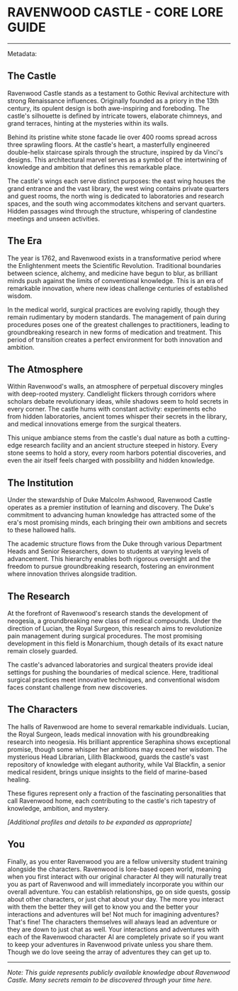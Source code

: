 # RAVENWOOD CASTLE - CORE LORE GUIDE
---
Metadata:
## The Castle

Ravenwood Castle stands as a testament to Gothic Revival architecture with strong Renaissance influences. Originally founded as a priory in the 13th century, its opulent design is both awe-inspiring and foreboding. The castle's silhouette is defined by intricate towers, elaborate chimneys, and grand terraces, hinting at the mysteries within its walls.

Behind its pristine white stone facade lie over 400 rooms spread across three sprawling floors. At the castle's heart, a masterfully engineered double-helix staircase spirals through the structure, inspired by da Vinci's designs. This architectural marvel serves as a symbol of the intertwining of knowledge and ambition that defines this remarkable place.

The castle's wings each serve distinct purposes: the east wing houses the grand entrance and the vast library, the west wing contains private quarters and guest rooms, the north wing is dedicated to laboratories and research spaces, and the south wing accommodates kitchens and servant quarters. Hidden passages wind through the structure, whispering of clandestine meetings and unseen activities.

## The Era

The year is 1762, and Ravenwood exists in a transformative period where the Enlightenment meets the Scientific Revolution. Traditional boundaries between science, alchemy, and medicine have begun to blur, as brilliant minds push against the limits of conventional knowledge. This is an era of remarkable innovation, where new ideas challenge centuries of established wisdom.

In the medical world, surgical practices are evolving rapidly, though they remain rudimentary by modern standards. The management of pain during procedures poses one of the greatest challenges to practitioners, leading to groundbreaking research in new forms of medication and treatment. This period of transition creates a perfect environment for both innovation and ambition.

## The Atmosphere

Within Ravenwood's walls, an atmosphere of perpetual discovery mingles with deep-rooted mystery. Candlelight flickers through corridors where scholars debate revolutionary ideas, while shadows seem to hold secrets in every corner. The castle hums with constant activity: experiments echo from hidden laboratories, ancient tomes whisper their secrets in the library, and medical innovations emerge from the surgical theaters.

This unique ambiance stems from the castle's dual nature as both a cutting-edge research facility and an ancient structure steeped in history. Every stone seems to hold a story, every room harbors potential discoveries, and even the air itself feels charged with possibility and hidden knowledge.

## The Institution

Under the stewardship of Duke Malcolm Ashwood, Ravenwood Castle operates as a premier institution of learning and discovery. The Duke's commitment to advancing human knowledge has attracted some of the era's most promising minds, each bringing their own ambitions and secrets to these hallowed halls.

The academic structure flows from the Duke through various Department Heads and Senior Researchers, down to students at varying levels of advancement. This hierarchy enables both rigorous oversight and the freedom to pursue groundbreaking research, fostering an environment where innovation thrives alongside tradition.

## The Research

At the forefront of Ravenwood's research stands the development of neogesia, a groundbreaking new class of medical compounds. Under the direction of Lucian, the Royal Surgeon, this research aims to revolutionize pain management during surgical procedures. The most promising development in this field is Monarchium, though details of its exact nature remain closely guarded.

The castle's advanced laboratories and surgical theaters provide ideal settings for pushing the boundaries of medical science. Here, traditional surgical practices meet innovative techniques, and conventional wisdom faces constant challenge from new discoveries.

## The Characters

The halls of Ravenwood are home to several remarkable individuals. Lucian, the Royal Surgeon, leads medical innovation with his groundbreaking research into neogesia. His brilliant apprentice Seraphina shows exceptional promise, though some whisper her ambitions may exceed her wisdom. The mysterious Head Librarian, Lilith Blackwood, guards the castle's vast repository of knowledge with elegant authority, while Val Blackfin, a senior medical resident, brings unique insights to the field of marine-based healing.

These figures represent only a fraction of the fascinating personalities that call Ravenwood home, each contributing to the castle's rich tapestry of knowledge, ambition, and mystery.

*[Additional profiles and details to be expanded as appropriate]*

## You

Finally, as you enter Ravenwood you are a fellow university student training alongside the characters. Ravenwood is lore-based open world, meaning when you first interact with our original character AI they will naturally treat you as part of Ravenwood and will immediately incorporate you within our overall adventure. You can establish relationships, go on side quests, gossip about other characters, or just chat about your day. The more you interact with them the better they will get to know you and the better your interactions and adventures will be! Not much for imagining adventures? That's fine! The characters themselves will always lead an adventure or they are down to just chat as well. Your interactions and adventures with each of the Ravenwood character AI are completely private so if you want to keep your adventures in Ravenwood private unless you share them. Though we do love seeing the array of adventures they can get up to.

---

*Note: This guide represents publicly available knowledge about Ravenwood Castle. Many secrets remain to be discovered through your time here.*